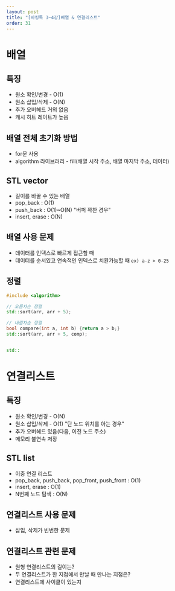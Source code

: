 ```yaml
---
layout: post
title: "[바킹독 3~4강]배열 & 연결리스트"
order: 31 
---
```


# 배열

## 특징
* 원소 확인/변경 - O(1)
* 원소 삽입/삭제 - O(N)
* 추가 오버헤드 거의 없음
* 캐시 히트 레이트가 높음

## 배열 전체 초기화 방법
* for문 사용
* algorithm 라이브러리 - fill(배열 시작 주소, 배열 마지막 주소, 데이터)

## STL vector
* 길이를 바꿀 수 있는 배열
* pop_back : O(1)
* push_back : O(1)~O(N) "버퍼 꽉찬 경우"
* insert, erase : O(N)

## 배열 사용 문제 
* 데이터를 인덱스로 빠르게 접근할 때
* 데이터를 순서있고 연속적인 인덱스로 치환가능할 때 `ex) a-z > 0-25`

## 정렬

```cpp
#include <algorithm>

// 오름차순 정렬
std::sort(arr, arr + 5);

// 내림차순 정렬
bool compare(int a, int b) {return a > b;}
std::sort(arr, arr + 5, comp);


std::

```




# 연결리스트

## 특징
* 원소 확인/변경 - O(N) 
* 원소 삽입/삭제 - O(1) "단 노드 위치를 아는 경우"
* 추가 오버헤드 있음(다음, 이전 노드 주소)
* 메모리 불연속 저장

## STL list
* 이중 연결 리스트
* pop_back, push_back, pop_front, push_front : O(1)
* insert, erase : O(1)
* N번째 노드 탐색 : O(N)

## 연결리스트 사용 문제
* 삽입, 삭제가 빈번한 문제

## 연결리스트 관련 문제
* 원형 연결리스트의 길이는?
* 두 연결리스트가 한 지점에서 만날 때 만나는 지점은?
* 연결리스트에 사이클이 있는지
